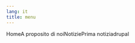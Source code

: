 ```yaml
---
lang: it
title: menu
---
```

<ecl-menu theme="ec" slot="menu" style-class="" ecl-script="true" close-label="Close" group="group1" back-label="Back" menu-link="/example" menu-title="Menu"><ecl-menu-item theme="ec" slot="" style-class="" link="/it/home" child="false" has-children="false" trigger-aria-label="Access item's children" current="">Home</ecl-menu-item><ecl-menu-item theme="ec" slot="" style-class="" link="/it/about-us" child="false" has-children="false" trigger-aria-label="Access item's children" current="false">A proposito di noi</ecl-menu-item><ecl-menu-item theme="ec" slot="" style-class="" link="/it/news" child="false" has-children="true" trigger-aria-label="Access item's children" current="">Notizie<ecl-menu-item theme="ec" slot="sublist" style-class="" link="/it/news-1" child="true" has-children="false" trigger-aria-label="Access item's children" current="">Prima notizia</ecl-menu-item></ecl-menu-item><ecl-menu-item style-class="" theme="ec" child="false" link="/it/drupal" has-children="false" trigger-aria-label="Access item's children" current="false" slot="">drupal</ecl-menu-item></ecl-menu>